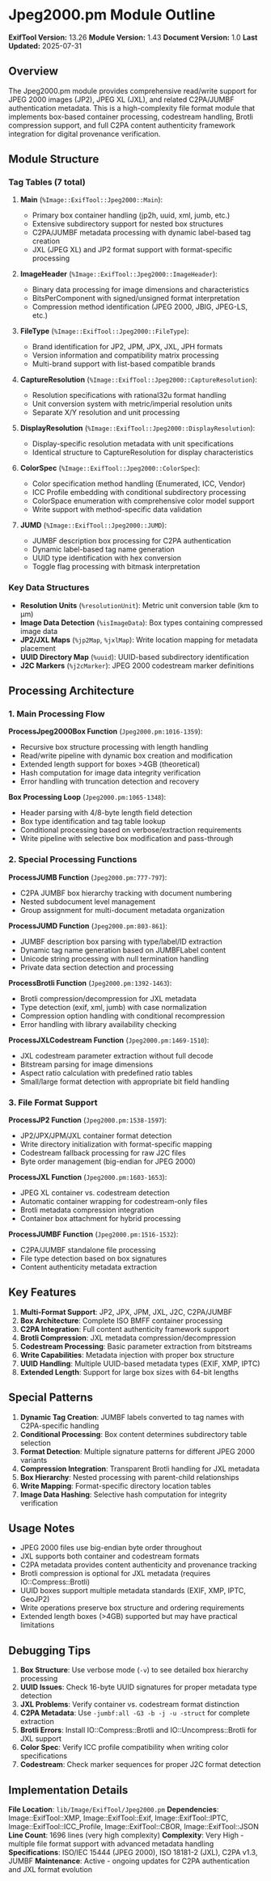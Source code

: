 # Jpeg2000.pm Module Outline

**ExifTool Version:** 13.26
**Module Version:** 1.43
**Document Version:** 1.0
**Last Updated:** 2025-07-31

## Overview

The Jpeg2000.pm module provides comprehensive read/write support for JPEG 2000 images (JP2), JPEG XL (JXL), and related C2PA/JUMBF authentication metadata. This is a high-complexity file format module that implements box-based container processing, codestream handling, Brotli compression support, and full C2PA content authenticity framework integration for digital provenance verification.

## Module Structure

### Tag Tables (7 total)

1. **Main** (`%Image::ExifTool::Jpeg2000::Main`):
   - Primary box container handling (jp2h, uuid, xml, jumb, etc.)
   - Extensive subdirectory support for nested box structures
   - C2PA/JUMBF metadata processing with dynamic label-based tag creation
   - JXL (JPEG XL) and JP2 format support with format-specific processing

2. **ImageHeader** (`%Image::ExifTool::Jpeg2000::ImageHeader`):
   - Binary data processing for image dimensions and characteristics
   - BitsPerComponent with signed/unsigned format interpretation
   - Compression method identification (JPEG 2000, JBIG, JPEG-LS, etc.)

3. **FileType** (`%Image::ExifTool::Jpeg2000::FileType`):
   - Brand identification for JP2, JPM, JPX, JXL, JPH formats
   - Version information and compatibility matrix processing
   - Multi-brand support with list-based compatible brands

4. **CaptureResolution** (`%Image::ExifTool::Jpeg2000::CaptureResolution`):
   - Resolution specifications with rational32u format handling
   - Unit conversion system with metric/imperial resolution units
   - Separate X/Y resolution and unit processing

5. **DisplayResolution** (`%Image::ExifTool::Jpeg2000::DisplayResolution`):
   - Display-specific resolution metadata with unit specifications
   - Identical structure to CaptureResolution for display characteristics

6. **ColorSpec** (`%Image::ExifTool::Jpeg2000::ColorSpec`):
   - Color specification method handling (Enumerated, ICC, Vendor)
   - ICC Profile embedding with conditional subdirectory processing
   - ColorSpace enumeration with comprehensive color model support
   - Write support with method-specific data validation

7. **JUMD** (`%Image::ExifTool::Jpeg2000::JUMD`):
   - JUMBF description box processing for C2PA authentication
   - Dynamic label-based tag name generation
   - UUID type identification with hex conversion
   - Toggle flag processing with bitmask interpretation

### Key Data Structures

- **Resolution Units** (`%resolutionUnit`): Metric unit conversion table (km to μm)
- **Image Data Detection** (`%isImageData`): Box types containing compressed image data
- **JP2/JXL Maps** (`%jp2Map`, `%jxlMap`): Write location mapping for metadata placement
- **UUID Directory Map** (`%uuid`): UUID-based subdirectory identification
- **J2C Markers** (`%j2cMarker`): JPEG 2000 codestream marker definitions

## Processing Architecture

### 1. Main Processing Flow

**ProcessJpeg2000Box Function** (`Jpeg2000.pm:1016-1359`):
- Recursive box structure processing with length handling
- Read/write pipeline with dynamic box creation and modification
- Extended length support for boxes >4GB (theoretical)
- Hash computation for image data integrity verification
- Error handling with truncation detection and recovery

**Box Processing Loop** (`Jpeg2000.pm:1065-1348`):
- Header parsing with 4/8-byte length field detection
- Box type identification and tag table lookup
- Conditional processing based on verbose/extraction requirements
- Write pipeline with selective box modification and pass-through

### 2. Special Processing Functions

**ProcessJUMB Function** (`Jpeg2000.pm:777-797`):
- C2PA JUMBF box hierarchy tracking with document numbering
- Nested subdocument level management
- Group assignment for multi-document metadata organization

**ProcessJUMD Function** (`Jpeg2000.pm:803-861`):
- JUMBF description box parsing with type/label/ID extraction
- Dynamic tag name generation based on JUMBFLabel content
- Unicode string processing with null termination handling
- Private data section detection and processing

**ProcessBrotli Function** (`Jpeg2000.pm:1392-1463`):
- Brotli compression/decompression for JXL metadata
- Type detection (exif, xml, jumb) with case normalization
- Compression option handling with conditional recompression
- Error handling with library availability checking

**ProcessJXLCodestream Function** (`Jpeg2000.pm:1469-1510`):
- JXL codestream parameter extraction without full decode
- Bitstream parsing for image dimensions
- Aspect ratio calculation with predefined ratio tables
- Small/large format detection with appropriate bit field handling

### 3. File Format Support

**ProcessJP2 Function** (`Jpeg2000.pm:1538-1597`):
- JP2/JPX/JPM/JXL container format detection
- Write directory initialization with format-specific mapping
- Codestream fallback processing for raw J2C files
- Byte order management (big-endian for JPEG 2000)

**ProcessJXL Function** (`Jpeg2000.pm:1603-1653`):
- JPEG XL container vs. codestream detection
- Automatic container wrapping for codestream-only files
- Brotli metadata compression integration
- Container box attachment for hybrid processing

**ProcessJUMBF Function** (`Jpeg2000.pm:1516-1532`):
- C2PA/JUMBF standalone file processing
- File type detection based on box signatures
- Content authenticity metadata extraction

## Key Features

1. **Multi-Format Support**: JP2, JPX, JPM, JXL, J2C, C2PA/JUMBF
2. **Box Architecture**: Complete ISO BMFF container processing
3. **C2PA Integration**: Full content authenticity framework support
4. **Brotli Compression**: JXL metadata compression/decompression
5. **Codestream Processing**: Basic parameter extraction from bitstreams
6. **Write Capabilities**: Metadata injection with proper box structure
7. **UUID Handling**: Multiple UUID-based metadata types (EXIF, XMP, IPTC)
8. **Extended Length**: Support for large box sizes with 64-bit lengths

## Special Patterns

1. **Dynamic Tag Creation**: JUMBF labels converted to tag names with C2PA-specific handling
2. **Conditional Processing**: Box content determines subdirectory table selection
3. **Format Detection**: Multiple signature patterns for different JPEG 2000 variants
4. **Compression Integration**: Transparent Brotli handling for JXL metadata
5. **Box Hierarchy**: Nested processing with parent-child relationships
6. **Write Mapping**: Format-specific directory location tables
7. **Image Data Hashing**: Selective hash computation for integrity verification

## Usage Notes

- JPEG 2000 files use big-endian byte order throughout
- JXL supports both container and codestream formats
- C2PA metadata provides content authenticity and provenance tracking
- Brotli compression is optional for JXL metadata (requires IO::Compress::Brotli)
- UUID boxes support multiple metadata standards (EXIF, XMP, IPTC, GeoJP2)
- Write operations preserve box structure and ordering requirements
- Extended length boxes (>4GB) supported but may have practical limitations

## Debugging Tips

1. **Box Structure**: Use verbose mode (`-v`) to see detailed box hierarchy processing
2. **UUID Issues**: Check 16-byte UUID signatures for proper metadata type detection
3. **JXL Problems**: Verify container vs. codestream format distinction
4. **C2PA Metadata**: Use `-jumbf:all -G3 -b -j -u -struct` for complete extraction
5. **Brotli Errors**: Install IO::Compress::Brotli and IO::Uncompress::Brotli for JXL support
6. **Color Spec**: Verify ICC profile compatibility when writing color specifications
7. **Codestream**: Check marker sequences for proper J2C format detection

## Implementation Details

**File Location**: `lib/Image/ExifTool/Jpeg2000.pm`
**Dependencies**: Image::ExifTool::XMP, Image::ExifTool::Exif, Image::ExifTool::IPTC, Image::ExifTool::ICC_Profile, Image::ExifTool::CBOR, Image::ExifTool::JSON
**Line Count**: 1696 lines (very high complexity)
**Complexity**: Very High - multiple file format support with advanced metadata handling
**Specifications**: ISO/IEC 15444 (JPEG 2000), ISO 18181-2 (JXL), C2PA v1.3, JUMBF
**Maintenance**: Active - ongoing updates for C2PA authentication and JXL format evolution